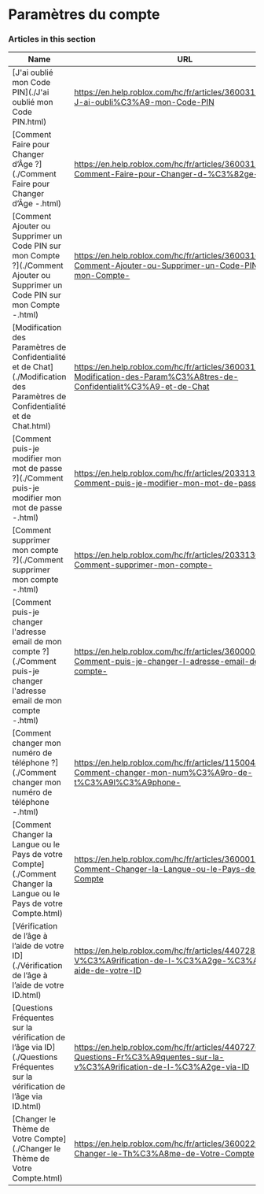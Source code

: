 # Paramètres du compte  
### Articles in this section
Name|URL
-|-
[J'ai oublié mon Code PIN](./J'ai oublié mon Code PIN.html) |https://en.help.roblox.com/hc/fr/articles/360031292471-J-ai-oubli%C3%A9-mon-Code-PIN
[Comment Faire pour Changer d’Âge ?](./Comment Faire pour Changer d’Âge -.html) |https://en.help.roblox.com/hc/fr/articles/360031323611-Comment-Faire-pour-Changer-d-%C3%82ge-
[Comment Ajouter ou Supprimer un Code PIN sur mon Compte ?](./Comment Ajouter ou Supprimer un Code PIN sur mon Compte -.html) |https://en.help.roblox.com/hc/fr/articles/360031680051-Comment-Ajouter-ou-Supprimer-un-Code-PIN-sur-mon-Compte-
[Modification des Paramètres de Confidentialité et de Chat](./Modification des Paramètres de Confidentialité et de Chat.html) |https://en.help.roblox.com/hc/fr/articles/360031751471-Modification-des-Param%C3%A8tres-de-Confidentialit%C3%A9-et-de-Chat
[Comment puis-je modifier mon mot de passe ?](./Comment puis-je modifier mon mot de passe -.html) |https://en.help.roblox.com/hc/fr/articles/203313100-Comment-puis-je-modifier-mon-mot-de-passe-
[Comment supprimer mon compte ?](./Comment supprimer mon compte -.html) |https://en.help.roblox.com/hc/fr/articles/203313050-Comment-supprimer-mon-compte-
[Comment puis-je changer l'adresse email de mon compte ?](./Comment puis-je changer l'adresse email de mon compte -.html) |https://en.help.roblox.com/hc/fr/articles/360000229603-Comment-puis-je-changer-l-adresse-email-de-mon-compte-
[Comment changer mon numéro de téléphone ?](./Comment changer mon numéro de téléphone -.html) |https://en.help.roblox.com/hc/fr/articles/115004804623-Comment-changer-mon-num%C3%A9ro-de-t%C3%A9l%C3%A9phone-
[Comment Changer la Langue ou le Pays de votre Compte](./Comment Changer la Langue ou le Pays de votre Compte.html) |https://en.help.roblox.com/hc/fr/articles/360001216486-Comment-Changer-la-Langue-ou-le-Pays-de-votre-Compte
[Vérification de l’âge à l’aide de votre ID](./Vérification de l’âge à l’aide de votre ID.html) |https://en.help.roblox.com/hc/fr/articles/4407282410644-V%C3%A9rification-de-l-%C3%A2ge-%C3%A0-l-aide-de-votre-ID
[Questions Fréquentes sur la vérification de l’âge via ID](./Questions Fréquentes sur la vérification de l’âge via ID.html) |https://en.help.roblox.com/hc/fr/articles/4407276151188-Questions-Fr%C3%A9quentes-sur-la-v%C3%A9rification-de-l-%C3%A2ge-via-ID
[Changer le Thème de Votre Compte](./Changer le Thème de Votre Compte.html) |https://en.help.roblox.com/hc/fr/articles/360022922852-Changer-le-Th%C3%A8me-de-Votre-Compte